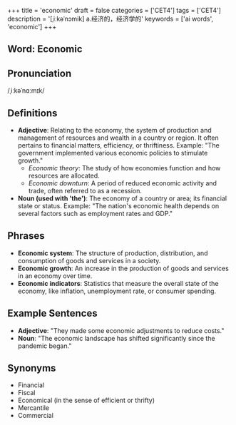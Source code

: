 +++
title = 'economic'
draft = false
categories = ['CET4']
tags = ['CET4']
description = '[ˌiːkəˈnɔmik] a.经济的，经济学的'
keywords = ['ai words', 'economic']
+++

## Word: Economic

## Pronunciation
/ˌiːkəˈnɑːmɪk/

## Definitions
- **Adjective**: Relating to the economy, the system of production and management of resources and wealth in a country or region. It often pertains to financial matters, efficiency, or thriftiness. Example: "The government implemented various economic policies to stimulate growth."
  - *Economic theory*: The study of how economies function and how resources are allocated.
  - *Economic downturn*: A period of reduced economic activity and trade, often referred to as a recession.
- **Noun (used with 'the')**: The economy of a country or area; its financial state or status. Example: "The nation's economic health depends on several factors such as employment rates and GDP."

## Phrases
- **Economic system**: The structure of production, distribution, and consumption of goods and services in a society.
- **Economic growth**: An increase in the production of goods and services in an economy over time.
- **Economic indicators**: Statistics that measure the overall state of the economy, like inflation, unemployment rate, or consumer spending.

## Example Sentences
- **Adjective**: "They made some economic adjustments to reduce costs."
- **Noun**: "The economic landscape has shifted significantly since the pandemic began."

## Synonyms
- Financial
- Fiscal
- Economical (in the sense of efficient or thrifty)
- Mercantile
- Commercial
